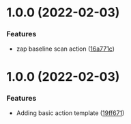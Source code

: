 # 1.0.0 (2022-02-03)


### Features

* zap baseline scan action ([16a771c](https://github.com/awazevr/zap-baseline-action/commit/16a771ca24359fd8b3b38275a39cf48acd75e46b))

# 1.0.0 (2022-02-03)


### Features

* Adding basic action template ([19ff671](https://github.com/awazevr/basic-action-template/commit/19ff67196f8973a3b1fb181a9909101d013eda86))
